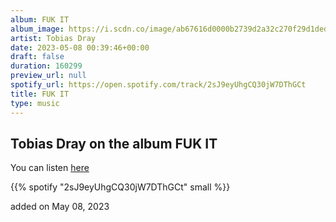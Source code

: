 ```yaml
---
album: FUK IT
album_image: https://i.scdn.co/image/ab67616d0000b2739d2a32c270f29d1ded0cc238
artist: Tobias Dray
date: 2023-05-08 00:39:46+00:00
draft: false
duration: 160299
preview_url: null
spotify_url: https://open.spotify.com/track/2sJ9eyUhgCQ30jW7DThGCt
title: FUK IT
type: music
---
```



## Tobias Dray on the album FUK IT

You can listen [here](https://open.spotify.com/track/2sJ9eyUhgCQ30jW7DThGCt)

{{% spotify "2sJ9eyUhgCQ30jW7DThGCt" small %}}

added on May 08, 2023